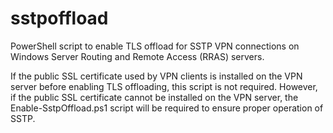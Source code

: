 # sstpoffload
PowerShell script to enable TLS offload for SSTP VPN connections on Windows Server Routing and Remote Access (RRAS) servers.

If the public SSL certificate used by VPN clients is installed on the VPN server before enabling TLS offloading, this script is not required. However, if the public SSL certificate cannot be installed on the VPN server, the Enable-SstpOffload.ps1 script will be required to ensure proper operation of SSTP.
